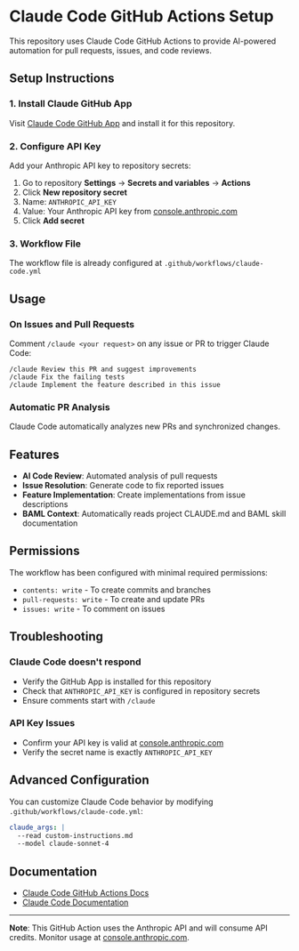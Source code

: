 # Claude Code GitHub Actions Setup

This repository uses Claude Code GitHub Actions to provide AI-powered automation for pull requests, issues, and code reviews.

## Setup Instructions

### 1. Install Claude GitHub App

Visit [Claude Code GitHub App](https://github.com/apps/claude-code) and install it for this repository.

### 2. Configure API Key

Add your Anthropic API key to repository secrets:

1. Go to repository **Settings** → **Secrets and variables** → **Actions**
2. Click **New repository secret**
3. Name: `ANTHROPIC_API_KEY`
4. Value: Your Anthropic API key from [console.anthropic.com](https://console.anthropic.com/)
5. Click **Add secret**

### 3. Workflow File

The workflow file is already configured at `.github/workflows/claude-code.yml`

## Usage

### On Issues and Pull Requests

Comment `/claude <your request>` on any issue or PR to trigger Claude Code:

```
/claude Review this PR and suggest improvements
/claude Fix the failing tests
/claude Implement the feature described in this issue
```

### Automatic PR Analysis

Claude Code automatically analyzes new PRs and synchronized changes.

## Features

- **AI Code Review**: Automated analysis of pull requests
- **Issue Resolution**: Generate code to fix reported issues
- **Feature Implementation**: Create implementations from issue descriptions
- **BAML Context**: Automatically reads project CLAUDE.md and BAML skill documentation

## Permissions

The workflow has been configured with minimal required permissions:
- `contents: write` - To create commits and branches
- `pull-requests: write` - To create and update PRs
- `issues: write` - To comment on issues

## Troubleshooting

### Claude Code doesn't respond
- Verify the GitHub App is installed for this repository
- Check that `ANTHROPIC_API_KEY` is configured in repository secrets
- Ensure comments start with `/claude`

### API Key Issues
- Confirm your API key is valid at [console.anthropic.com](https://console.anthropic.com/)
- Verify the secret name is exactly `ANTHROPIC_API_KEY`

## Advanced Configuration

You can customize Claude Code behavior by modifying `.github/workflows/claude-code.yml`:

```yaml
claude_args: |
  --read custom-instructions.md
  --model claude-sonnet-4
```

## Documentation

- [Claude Code GitHub Actions Docs](https://docs.claude.com/en/docs/claude-code/github-actions)
- [Claude Code Documentation](https://docs.claude.com/en/docs/claude-code)

---

**Note**: This GitHub Action uses the Anthropic API and will consume API credits. Monitor usage at [console.anthropic.com](https://console.anthropic.com/).
